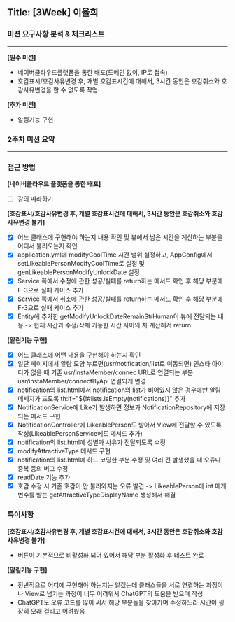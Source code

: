 ## Title: [3Week] 이율희

### 미션 요구사항 분석 & 체크리스트

---

**[필수 미션]**

- 네이버클라우드플랫폼을 통한 배포(도메인 없이, IP로 접속)
- 호감표시/호감사유변경 후, 개별 호감표시건에 대해서, 3시간 동안은 호감취소와 호감사유변경을 할 수 없도록 작업

**[추가 미션]**

- 알림기능 구현

### 2주차 미션 요약

---

### 접근 방법 ###

**[네이버클라우드 플랫폼을 통한 배포]**
  - [ ] 강의 따라하기

**[호감표시/호감사유변경 후, 개별 호감표시건에 대해서, 3시간 동안은 호감취소와 호감사유변경 불가]**
  - [X] 어느 클래스에 구현해야 하는지 내용 확인 및 뷰에서 남은 시간을 계산하는 부분을 어디서 불러오는지 확인
  - [X] application.yml에 modifyCoolTime 시간 범위 설정하고, AppConfig에서 setLikeablePersonModifyCoolTime로 설정 및 genLikeablePersonModifyUnlockDate 설정
  - [X] Service 쪽에서 수정에 관한 성공/실패를 return하는 메서드 확인 후 해당 부분에 F-3으로 실패 케이스 추가
  - [X] Service 쪽에서 취소에 관한 성공/실패를 return하는 메서드 확인 후 해당 부분에 F-3으로 실패 케이스 추가
  - [X] Entity에 추가한 getModifyUnlockDateRemainStrHuman이 뷰에 전달되는 내용 -> 현재 시간과 수정/삭제 가능한 시간 사이의 차 계산해서 return

**[알림기능 구현]**
  - [X] 어느 클래스에 어떤 내용을 구현해야 하는지 확인
  - [X] 일단 페이지에서 알람 모양 누르면(usr/notification/list로 이동되면) 인스타 아이디가 없을 때 기존 usr/instaMember/connec URL로 연결되는 부분 usr/instaMember/connectByApi 연결되게 변경
  - [X] notification의 list.html에서 notification의 list가 비어있지 않은 경우에만 알림 메세지가 뜨도록 th:if="${!#lists.isEmpty(notifications)}" 추가
  - [X] NotificationService에 Like가 발생하면 정보가 NotificationRepository에 저장되는 메서드 구현
  - [X] NotificationController에 LikeablePerson도 받아서 View에 전달할 수 있도록 작성(LikeablePersonService에도 메서드 추가)
  - [X] notification의 list.html에 성별과 사유가 전달되도록 수정
  - [X] modifyAttractiveType 메서드 구현
  - [X] notification의 list.html에 하드 코딩한 부분 수정 및 여러 건 발생했을 때 오류나 중복 등의 버그 수정
  - [X] readDate 기능 추가
  - [X] 호감 수정 시 기존 호감이 안 불러와지는 오류 발견 -> LikeablePerson에 int 매개변수를 받는 getAttractiveTypeDisplayName 생성해서 해결

### 특이사항 ###

**[호감표시/호감사유변경 후, 개별 호감표시건에 대해서, 3시간 동안은 호감취소와 호감사유변경 불가]**

  - 버튼이 기본적으로 비활성화 되어 있어서 해당 부분 활성화 후 테스트 완료

**[알림기능 구현]**

  - 전반적으로 어디에 구현해야 하는지는 알겠는데 클래스들을 서로 연결하는 과정이나 View로 넘기는 과정이 너무 어려워서 ChatGPT의 도움을 받으며 작성
  - ChatGPT도 오류 코드를 많이 써서 해당 부분들을 찾아가며 수정하느라 시간이 굉장히 오래 걸리고 어려웠음
